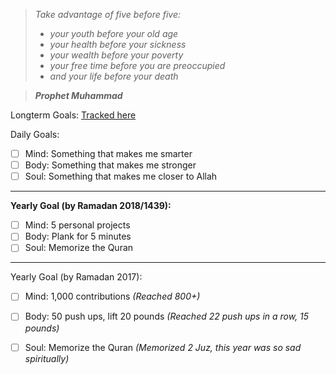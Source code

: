 
> *Take advantage of five before five:*
  > - *your youth before your old age* 
  > - *your health before your sickness* 
  > - *your wealth before your poverty* 
  > - *your free time before you are preoccupied*
  > - *and your life before your death*

>***Prophet Muhammad***


Longterm Goals: [Tracked here](https://github.com/maryamklabib/life/issues)



Daily Goals:
- [ ] Mind: Something that makes me smarter
- [ ] Body: Something that makes me stronger 
- [ ] Soul: Something that makes me closer to Allah

---------------------------------------------------
**Yearly Goal (by Ramadan 2018/1439):**
- [ ] Mind: 5 personal projects
- [ ] Body: Plank for 5 minutes
- [ ] Soul: Memorize the Quran

---------------------------------------------------
Yearly Goal (by Ramadan 2017):
- [ ] Mind: 1,000 contributions *(Reached 800+)*
- [ ] Body: 50 push ups, lift 20 pounds *(Reached 22 push ups in a row, 15 pounds)*
- [ ] Soul: Memorize the Quran *(Memorized 2 Juz, this year was so sad spiritually)*

